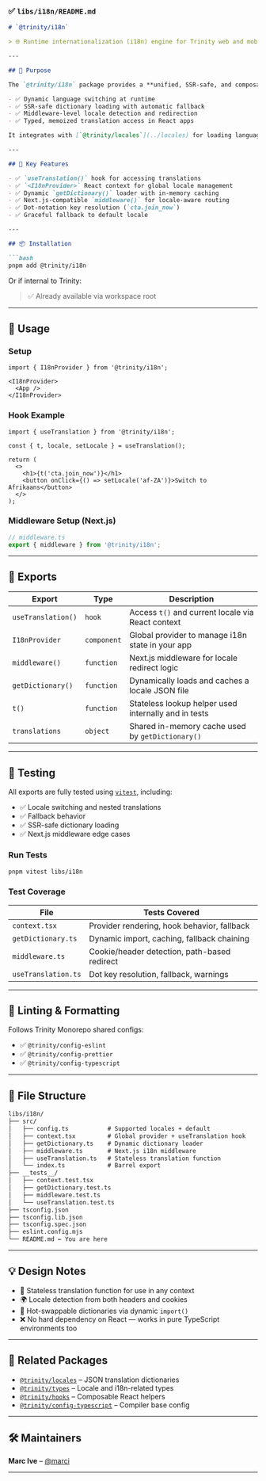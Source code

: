 ### ✅ `libs/i18n/README.md`

````markdown
# `@trinity/i18n`

> 🌐 Runtime internationalization (i18n) engine for Trinity web and mobile apps

---

## 🧠 Purpose

The `@trinity/i18n` package provides a **unified, SSR-safe, and composable internationalization system** for the entire Trinity ecosystem. It enables:

- ✅ Dynamic language switching at runtime
- ✅ SSR-safe dictionary loading with automatic fallback
- ✅ Middleware-level locale detection and redirection
- ✅ Typed, memoized translation access in React apps

It integrates with [`@trinity/locales`](../locales) for loading language dictionaries.

---

## 🧱 Key Features

- ✅ `useTranslation()` hook for accessing translations
- ✅ `<I18nProvider>` React context for global locale management
- ✅ Dynamic `getDictionary()` loader with in-memory caching
- ✅ Next.js-compatible `middleware()` for locale-aware routing
- ✅ Dot-notation key resolution (`cta.join_now`)
- ✅ Graceful fallback to default locale

---

## 📦 Installation

```bash
pnpm add @trinity/i18n
````

Or if internal to Trinity:

> ✅ Already available via workspace root

---

## 🔧 Usage

### Setup

```tsx
import { I18nProvider } from '@trinity/i18n';

<I18nProvider>
  <App />
</I18nProvider>
```

### Hook Example

```tsx
import { useTranslation } from '@trinity/i18n';

const { t, locale, setLocale } = useTranslation();

return (
  <>
    <h1>{t('cta.join_now')}</h1>
    <button onClick={() => setLocale('af-ZA')}>Switch to Afrikaans</button>
  </>
);
```

### Middleware Setup (Next.js)

```ts
// middleware.ts
export { middleware } from '@trinity/i18n';
```

---

## 🔎 Exports

| Export             | Type        | Description                                          |
| ------------------ | ----------- | ---------------------------------------------------- |
| `useTranslation()` | `hook`      | Access `t()` and current locale via React context    |
| `I18nProvider`     | `component` | Global provider to manage i18n state in your app     |
| `middleware()`     | `function`  | Next.js middleware for locale redirect logic         |
| `getDictionary()`  | `function`  | Dynamically loads and caches a locale JSON file      |
| `t()`              | `function`  | Stateless lookup helper used internally and in tests |
| `translations`     | `object`    | Shared in-memory cache used by `getDictionary()`     |

---

## 🧪 Testing

All exports are fully tested using [`vitest`](https://vitest.dev/), including:

* ✅ Locale switching and nested translations
* ✅ Fallback behavior
* ✅ SSR-safe dictionary loading
* ✅ Next.js middleware edge cases

### Run Tests

```bash
pnpm vitest libs/i18n
```

### Test Coverage

| File                | Tests Covered                                |
| ------------------- | -------------------------------------------- |
| `context.tsx`       | Provider rendering, hook behavior, fallback  |
| `getDictionary.ts`  | Dynamic import, caching, fallback chaining   |
| `middleware.ts`     | Cookie/header detection, path-based redirect |
| `useTranslation.ts` | Dot key resolution, fallback, warnings       |

---

## 🧼 Linting & Formatting

Follows Trinity Monorepo shared configs:

* ✅ `@trinity/config-eslint`
* ✅ `@trinity/config-prettier`
* ✅ `@trinity/config-typescript`

---

## 📁 File Structure

```txt
libs/i18n/
├── src/
│   ├── config.ts           # Supported locales + default
│   ├── context.tsx         # Global provider + useTranslation hook
│   ├── getDictionary.ts    # Dynamic dictionary loader
│   ├── middleware.ts       # Next.js i18n middleware
│   ├── useTranslation.ts   # Stateless translation function
│   └── index.ts            # Barrel export
├── __tests__/
│   ├── context.test.tsx
│   ├── getDictionary.test.ts
│   ├── middleware.test.ts
│   └── useTranslation.test.ts
├── tsconfig.json
├── tsconfig.lib.json
├── tsconfig.spec.json
├── eslint.config.mjs
└── README.md ← You are here
```

---

## 💡 Design Notes

* 🧩 Stateless translation function for use in any context
* 🌍 Locale detection from both headers and cookies
* 🔄 Hot-swappable dictionaries via dynamic `import()`
* ❌ No hard dependency on React — works in pure TypeScript environments too

---

## 🔗 Related Packages

* [`@trinity/locales`](../locales) – JSON translation dictionaries
* [`@trinity/types`](../types) – Locale and i18n-related types
* [`@trinity/hooks`](../hooks) – Composable React helpers
* [`@trinity/config-typescript`](../config-typescript) – Compiler base config

---

## 🛠 Maintainers

**Marc Ive** – [@marci](mailto:marci@mannys.co.za)

---
